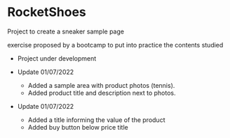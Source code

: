 # RocketShoes
Project to create a sneaker sample page

exercise proposed by a bootcamp to put into practice the contents studied

* Project under development

* Update 01/07/2022
  - Added a sample area with product photos (tennis).
  - Added product title and description next to photos.
  
* Update 01/07/2022
  - Added a title informing the value of the product
  - Added buy button below price title
